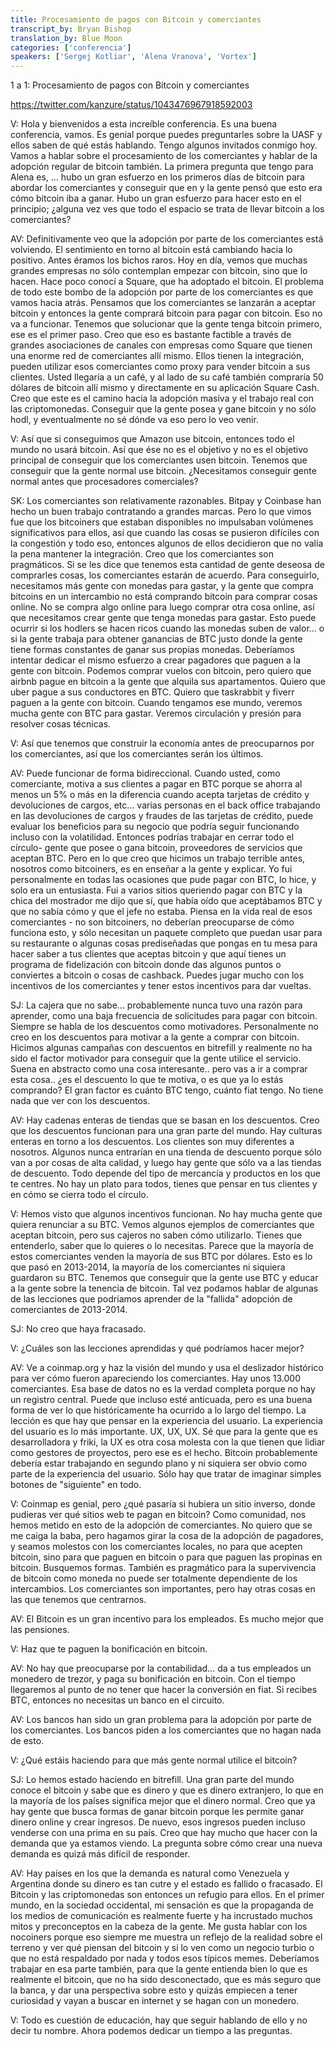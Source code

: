 ```yaml
---
title: Procesamiento de pagos con Bitcoin y comerciantes
transcript_by: Bryan Bishop
translation_by: Blue Moon
categories: ['conferencia']
speakers: ['Sergej Kotliar', 'Alena Vranova', 'Vortex']
---
```


1 a 1: Procesamiento de pagos con Bitcoin y comerciantes

<https://twitter.com/kanzure/status/1043476967918592003>

V: Hola y bienvenidos a esta increíble conferencia. Es una buena conferencia, vamos. Es genial porque puedes preguntarles sobre la UASF y ellos saben de qué estás hablando. Tengo algunos invitados conmigo hoy. Vamos a hablar sobre el procesamiento de los comerciantes y hablar de la adopción regular de bitcoin también. La primera pregunta que tengo para Alena es, ... hubo un gran esfuerzo en los primeros días de bitcoin para abordar los comerciantes y conseguir que en y la gente pensó que esto era cómo bitcoin iba a ganar. Hubo un gran esfuerzo para hacer esto en el principio; ¿alguna vez ves que todo el espacio se trata de llevar bitcoin a los comerciantes?

AV: Definitivamente veo que la adopción por parte de los comerciantes está volviendo. El sentimiento en torno al bitcoin está cambiando hacia lo positivo. Antes éramos los bichos raros. Hoy en día, vemos que muchas grandes empresas no sólo contemplan empezar con bitcoin, sino que lo hacen. Hace poco conocí a Square, que ha adoptado el bitcoin. El problema de todo este bombo de la adopción por parte de los comerciantes es que vamos hacia atrás. Pensamos que los comerciantes se lanzarán a aceptar bitcoin y entonces la gente comprará bitcoin para pagar con bitcoin. Eso no va a funcionar. Tenemos que solucionar que la gente tenga bitcoin primero, ese es el primer paso. Creo que eso es bastante factible a través de grandes asociaciones de canales con empresas como Square que tienen una enorme red de comerciantes allí mismo. Ellos tienen la integración, pueden utilizar esos comerciantes como proxy para vender bitcoin a sus clientes. Usted llegaría a un café, y al lado de su café también compraría 50 dólares de bitcoin allí mismo y directamente en su aplicación Square Cash. Creo que este es el camino hacia la adopción masiva y el trabajo real con las criptomonedas. Conseguir que la gente posea y gane bitcoin y no sólo hodl, y eventualmente no sé dónde va eso pero lo veo venir.

V: Así que si conseguimos que Amazon use bitcoin, entonces todo el mundo no usará bitcoin. Así que ése no es el objetivo y no es el objetivo principal de conseguir que los comerciantes usen bitcoin. Tenemos que conseguir que la gente normal use bitcoin. ¿Necesitamos conseguir gente normal antes que procesadores comerciales?

SK: Los comerciantes son relativamente razonables. Bitpay y Coinbase han hecho un buen trabajo contratando a grandes marcas. Pero lo que vimos fue que los bitcoiners que estaban disponibles no impulsaban volúmenes significativos para ellos, así que cuando las cosas se pusieron difíciles con la congestión y todo eso, entonces algunos de ellos decidieron que no valía la pena mantener la integración. Creo que los comerciantes son pragmáticos. Si se les dice que tenemos esta cantidad de gente deseosa de comprarles cosas, los comerciantes estarán de acuerdo. Para conseguirlo, necesitamos más gente con monedas para gastar, y la gente que compra bitcoins en un intercambio no está comprando bitcoin para comprar cosas online. No se compra algo online para luego comprar otra cosa online, así que necesitamos crear gente que tenga monedas para gastar. Esto puede ocurrir si los hodlers se hacen ricos cuando las monedas suben de valor... o si la gente trabaja para obtener ganancias de BTC justo donde la gente tiene formas constantes de ganar sus propias monedas. Deberíamos intentar dedicar el mismo esfuerzo a crear pagadores que paguen a la gente con bitcoin. Podemos comprar vuelos con bitcoin, pero quiero que airbnb pague en bitcoin a la gente que alquila sus apartamentos. Quiero que uber pague a sus conductores en BTC. Quiero que taskrabbit y fiverr paguen a la gente con bitcoin. Cuando tengamos ese mundo, veremos mucha gente con BTC para gastar. Veremos circulación y presión para resolver cosas técnicas.

V: Así que tenemos que construir la economía antes de preocuparnos por los comerciantes, así que los comerciantes serán los últimos.

AV: Puede funcionar de forma bidireccional. Cuando usted, como comerciante, motiva a sus clientes a pagar en BTC porque se ahorra al menos un 5% o más en la diferencia cuando acepta tarjetas de crédito y devoluciones de cargos, etc... varias personas en el back office trabajando en las devoluciones de cargos y fraudes de las tarjetas de crédito, puede evaluar los beneficios para su negocio que podría seguir funcionando incluso con la volatilidad. Entonces podrías trabajar en cerrar todo el círculo- gente que posee o gana bitcoin, proveedores de servicios que aceptan BTC. Pero en lo que creo que hicimos un trabajo terrible antes, nosotros como bitcoiners, es en enseñar a la gente y explicar. Yo fui personalmente en todas las ocasiones que pude pagar con BTC, lo hice, y solo era un entusiasta. Fui a varios sitios queriendo pagar con BTC y la chica del mostrador me dijo que sí, que había oído que aceptábamos BTC y que no sabía cómo y que el jefe no estaba. Piensa en la vida real de esos comerciantes - no son bitcoiners, no deberían preocuparse de cómo funciona esto, y sólo necesitan un paquete completo que puedan usar para su restaurante o algunas cosas prediseñadas que pongas en tu mesa para hacer saber a tus clientes que aceptas bitcoin y que aquí tienes un programa de fidelización con bitcoin donde das algunos puntos o conviertes a bitcoin o cosas de cashback. Puedes jugar mucho con los incentivos de los comerciantes y tener estos incentivos para dar vueltas.

SJ: La cajera que no sabe... probablemente nunca tuvo una razón para aprender, como una baja frecuencia de solicitudes para pagar con bitcoin. Siempre se habla de los descuentos como motivadores. Personalmente no creo en los descuentos para motivar a la gente a comprar con bitcoin. Hicimos algunas campañas con descuentos en bitrefill y realmente no ha sido el factor motivador para conseguir que la gente utilice el servicio. Suena en abstracto como una cosa interesante.. pero vas a ir a comprar esta cosa.. ¿es el descuento lo que te motiva, o es que ya lo estás comprando? El gran factor es cuánto BTC tengo, cuánto fiat tengo. No tiene nada que ver con los descuentos.

AV: Hay cadenas enteras de tiendas que se basan en los descuentos. Creo que los descuentos funcionan para una gran parte del mundo. Hay culturas enteras en torno a los descuentos. Los clientes son muy diferentes a nosotros. Algunos nunca entrarían en una tienda de descuento porque sólo van a por cosas de alta calidad, y luego hay gente que sólo va a las tiendas de descuento. Todo depende del tipo de mercancía y productos en los que te centres. No hay un plato para todos, tienes que pensar en tus clientes y en cómo se cierra todo el círculo.

V: Hemos visto que algunos incentivos funcionan. No hay mucha gente que quiera renunciar a su BTC. Vemos algunos ejemplos de comerciantes que aceptan bitcoin, pero sus cajeros no saben cómo utilizarlo. Tienes que entenderlo, saber que lo quieres o lo necesitas. Parece que la mayoría de estos comerciantes venden la mayoría de sus BTC por dólares. Esto es lo que pasó en 2013-2014, la mayoría de los comerciantes ni siquiera guardaron su BTC. Tenemos que conseguir que la gente use BTC y educar a la gente sobre la tenencia de bitcoin. Tal vez podamos hablar de algunas de las lecciones que podríamos aprender de la "fallida" adopción de comerciantes de 2013-2014.

SJ: No creo que haya fracasado.

V: ¿Cuáles son las lecciones aprendidas y qué podríamos hacer mejor?

AV: Ve a coinmap.org y haz la visión del mundo y usa el deslizador histórico para ver cómo fueron apareciendo los comerciantes. Hay unos 13.000 comerciantes. Esa base de datos no es la verdad completa porque no hay un registro central. Puede que incluso esté anticuada, pero es una buena forma de ver lo que históricamente ha ocurrido a lo largo del tiempo. La lección es que hay que pensar en la experiencia del usuario. La experiencia del usuario es lo más importante. UX, UX, UX. Sé que para la gente que es desarrolladora y friki, la UX es otra cosa molesta con la que tienen que lidiar como gestores de proyectos, pero ese es el hecho. Bitcoin probablemente debería estar trabajando en segundo plano y ni siquiera ser obvio como parte de la experiencia del usuario. Sólo hay que tratar de imaginar simples botones de "siguiente" en todo.

V: Coinmap es genial, pero ¿qué pasaría si hubiera un sitio inverso, donde pudieras ver qué sitios web te pagan en bitcoin? Como comunidad, nos hemos metido en esto de la adopción de comerciantes. No quiero que se me caiga la baba, pero hagamos girar la cosa de la adopción de pagadores, y seamos molestos con los comerciantes locales, no para que acepten bitcoin, sino para que paguen en bitcoin o para que paguen las propinas en bitcoin. Busquemos formas. También es pragmático para la supervivencia de bitcoin como moneda no puede ser totalmente dependiente de los intercambios. Los comerciantes son importantes, pero hay otras cosas en las que tenemos que centrarnos.

AV: El Bitcoin es un gran incentivo para los empleados. Es mucho mejor que las pensiones.

V: Haz que te paguen la bonificación en bitcoin.

AV: No hay que preocuparse por la contabilidad... da a tus empleados un monedero de trezor, y paga su bonificación en bitcoin. Con el tiempo llegaremos al punto de no tener que hacer la conversión en fiat. Si recibes BTC, entonces no necesitas un banco en el circuito.

AV: Los bancos han sido un gran problema para la adopción por parte de los comerciantes. Los bancos piden a los comerciantes que no hagan nada de esto.

V: ¿Qué estáis haciendo para que más gente normal utilice el bitcoin?

SJ: Lo hemos estado haciendo en bitrefill. Una gran parte del mundo conoce el bitcoin y sabe que es dinero y que es dinero extranjero, lo que en la mayoría de los países significa mejor que el dinero normal. Creo que ya hay gente que busca formas de ganar bitcoin porque les permite ganar dinero online y crear ingresos. De nuevo, esos ingresos pueden incluso venderse con una prima en su país. Creo que hay mucho que hacer con la demanda que ya estamos viendo. La pregunta sobre cómo crear una nueva demanda es quizá más difícil de responder.

AV: Hay países en los que la demanda es natural como Venezuela y Argentina donde su dinero es tan cutre y el estado es fallido o fracasado. El Bitcoin y las criptomonedas son entonces un refugio para ellos. En el primer mundo, en la sociedad occidental, mi sensación es que la propaganda de los medios de comunicación es realmente fuerte y ha incrustado muchos mitos y preconceptos en la cabeza de la gente. Me gusta hablar con los nocoiners porque eso siempre me muestra un reflejo de la realidad sobre el terreno y ver qué piensan del bitcoin y si lo ven como un negocio turbio o que no está respaldado por nada y todos esos típicos memes. Deberíamos trabajar en esa parte también, para que la gente entienda bien lo que es realmente el bitcoin, que no ha sido desconectado, que es más seguro que la banca, y dar una perspectiva sobre esto y quizás empiecen a tener curiosidad y vayan a buscar en internet y se hagan con un monedero.

V: Todo es cuestión de educación, hay que seguir hablando de ello y no decir tu nombre. Ahora podemos dedicar un tiempo a las preguntas.
